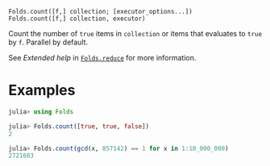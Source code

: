     Folds.count([f,] collection; [executor_options...])
    Folds.count([f,] collection, executor)

Count the number of `true` items in `collection` or items that evaluates to
`true` by `f`. Parallel by default.

See _Extended help_ in [`Folds.reduce`](@ref) for more information.

# Examples

```julia
julia> using Folds

julia> Folds.count([true, true, false])
2

julia> Folds.count(gcd(x, 857142) == 1 for x in 1:10_000_000)
2721603
```
